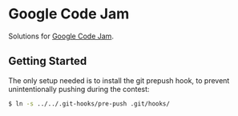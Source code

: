 # Google Code Jam

Solutions for [Google Code Jam](https://codingcompetitions.withgoogle.com/codejam/).

## Getting Started

The only setup needed is to install the git prepush hook, to prevent unintentionally pushing during the contest:

```sh
$ ln -s ../../.git-hooks/pre-push .git/hooks/
```
